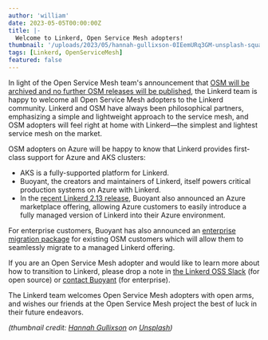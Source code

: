 ```yaml
---
author: 'william'
date: 2023-05-05T00:00:00Z
title: |-
  Welcome to Linkerd, Open Service Mesh adopters!
thumbnail: '/uploads/2023/05/hannah-gullixson-0IEemURq3GM-unsplash-square.jpeg'
tags: [Linkerd, OpenServiceMesh]
featured: false
---
```


In light of the Open Service Mesh team's announcement that [OSM will be archived
and no further OSM releases will be
published](https://openservicemesh.io/blog/osm-project-update/), the Linkerd
team is happy to welcome all Open Service Mesh adopters to the Linkerd
community. Linkerd and OSM have always been philosophical partners, emphasizing
a simple and lightweight approach to the service mesh, and OSM adopters will
feel right at home with Linkerd—the simplest and lightest service mesh on the
market.

OSM adopters on Azure will be happy to know that Linkerd provides first-class
support for Azure and AKS clusters:

* AKS is a fully-supported platform for Linkerd.
* Buoyant, the creators and maintainers of Linkerd, itself powers critical
  production systems on Azure with Linkerd.
* In the [recent Linkerd 2.13
  release](https://buoyant.io/blog/announcing-linkerd-2-13-circuit-breaking-dynamic-request-routing-fips),
  Buoyant also announced an Azure marketplace offering, allowing Azure customers
  to easily introduce a fully managed version of Linkerd into their Azure
  environment.

For enterprise customers, Buoyant has also announced an [enterprise migration
package](https://buoyant.io/blog/announcing-enterprise-migration-for-open-service-mesh-customers)
for existing OSM customers which will allow them to seamlessly migrate to a
managed Linkerd offering.

If you are an Open Service Mesh adopter and would like to learn more about how
to transition to Linkerd, please drop a note in [the Linkerd OSS
Slack](https://slack.linkerd.io/) (for open source) or [contact
Buoyant](https://buoyant.io/contact) (for enterprise).

The Linkerd team welcomes Open Service Mesh adopters with open arms, and wishes
our friends at the Open Service Mesh project the best of luck in their future
endeavors.

_(thumbnail credit: [Hannah Gullixson] on [Unsplash])_

[Hannah Gullixson]: https://unsplash.com/@hgullixson?utm_source=unsplash&utm_medium=referral&utm_content=creditCopyText
[Unsplash]: https://unsplash.com/s/photos/open-door?utm_source=unsplash&utm_medium=referral&utm_content=creditCopyText
